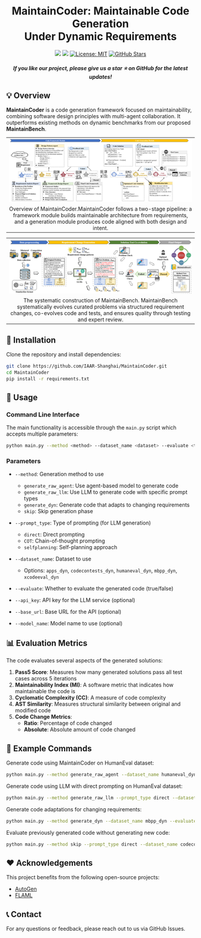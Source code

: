 ﻿<h1 align="center">MaintainCoder: Maintainable Code Generation <br> Under Dynamic Requirements</h1>

<p align="center">
<a href='https://arxiv.org/pdf/2503.24260'><img src='https://img.shields.io/badge/arXiv-2503.24260-b31b1b.svg'></a>
<a href='https://github.com/IAAR-Shanghai/MaintainCoder'><img src='https://img.shields.io/badge/GitHub-MaintainCoder-blue'></a>
<a href="https://opensource.org/licenses/MIT" target="_blank"><img alt="License: MIT" src="https://img.shields.io/badge/License-MIT-yellow.svg"></a>
<a href="https://github.com/IAAR-Shanghai/MaintainCoder" target="_blank"><img alt="GitHub Stars" src="https://img.shields.io/github/stars/IAAR-Shanghai/MaintainCoder?style=social"></a>
</p>

<h5 align="center">If you like our project, please give us a star ⭐ on GitHub for the latest updates!</h5>

## 💡 Overview

**MaintainCoder** is a code generation framework focused on maintainability, combining software design principles with multi-agent collaboration. It outperforms existing methods on dynamic benchmarks from our proposed **MaintainBench**.

<table class="center">
    <tr>
        <td width=100% style="border: none"><img src="image/MaintainCoder.png" style="width:100%"></td>
    </tr>
    <tr>
        <td width="100%" style="border: none; text-align: center; word-wrap: break-word">
              Overview of MaintainCoder.MaintainCoder follows a two-stage pipeline: a framework module builds maintainable architecture from requirements, and a generation module produces code aligned with both design and intent.
      </td>
    </tr>
</table>

<table class="center">
    <tr>
        <td width=100% style="border: none"><img src="image/MaintainBench.png" style="width:100%"></td>
    </tr>
    <tr>
        <td width="100%" style="border: none; text-align: center; word-wrap: break-word">
              The systematic construction of MaintainBench. MaintainBench systematically evolves curated problems via structured requirement changes, co-evolves code and tests, and ensures quality through testing and expert review.
      </td>
    </tr>
</table>

## 🔧 Installation

Clone the repository and install dependencies:

```bash
git clone https://github.com/IAAR-Shanghai/MaintainCoder.git
cd MaintainCoder
pip install -r requirements.txt
```

## 🏃 Usage

### Command Line Interface

The main functionality is accessible through the `main.py` script which accepts multiple parameters:

```bash
python main.py --method <method> --dataset_name <dataset> --evaluate <true/false> [additional options]
```

### Parameters

- `--method`: Generation method to use
  - `generate_raw_agent`: Use agent-based model to generate code
  - `generate_raw_llm`: Use LLM to generate code with specific prompt types
  - `generate_dyn`: Generate code that adapts to changing requirements
  - `skip`: Skip generation phase

- `--prompt_type`: Type of prompting (for LLM generation)
  - `direct`: Direct prompting
  - `COT`: Chain-of-thought prompting
  - `selfplanning`: Self-planning approach

- `--dataset_name`: Dataset to use
  - Options: `apps_dyn`, `codecontests_dyn`, `humaneval_dyn`, `mbpp_dyn`, `xcodeeval_dyn`

- `--evaluate`: Whether to evaluate the generated code (true/false)

- `--api_key`: API key for the LLM service (optional)
- `--base_url`: Base URL for the API (optional)
- `--model_name`: Model name to use (optional)

## 📊 Evaluation Metrics

The code evaluates several aspects of the generated solutions:

1. **Pass5 Score**: Measures how many generated solutions pass all test cases across 5 iterations
2. **Maintainability Index (MI)**: A software metric that indicates how maintainable the code is
3. **Cyclomatic Complexity (CC)**: A measure of code complexity
4. **AST Similarity**: Measures structural similarity between original and modified code
5. **Code Change Metrics**:
   - **Ratio**: Percentage of code changed
   - **Absolute**: Absolute amount of code changed

## 🌟 Example Commands

Generate code using MaintainCoder on HumanEval dataset:

```bash
python main.py --method generate_raw_agent --dataset_name humaneval_dyn --evaluate false --model_name gpt-4o-mini
```

Generate code using LLM with direct prompting on HumanEval dataset:

```bash
python main.py --method generate_raw_llm --prompt_type direct --dataset_name humaneval_dyn --evaluate false --model_name gpt-4o-mini
```

Generate code adaptations for changing requirements:

```bash
python main.py --method generate_dyn --dataset_name mbpp_dyn --evaluate false --model_name gpt-4o-mini
```

Evaluate previously generated code without generating new code:

```bash
python main.py --method skip --prompt_type direct --dataset_name codecontests_dyn --evaluate true --model_name gpt-4o-mini
```

## ❤️ Acknowledgements

This project benefits from the following open-source projects:
- [AutoGen](https://github.com/microsoft/autogen)
- [FLAML](https://github.com/microsoft/FLAML)

## 📞 Contact

For any questions or feedback, please reach out to us via GitHub Issues.
